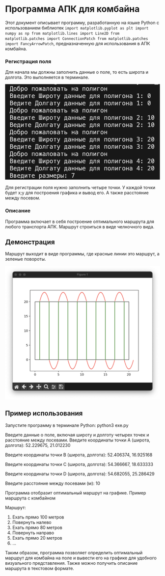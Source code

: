 # Программа АПК для комбайна

Этот документ описывает программу, разработанную на языке Python с использованием библиотек ```import matplotlib.pyplot as plt
import numpy as np
from matplotlib.lines import Line2D
from matplotlib.patches import ConnectionPatch
from matplotlib.patches import FancyArrowPatch```, предназначенную для использования в АПК комбайна.

### Регистрация поля

Для начала мы должны заполнить данные о поле, то есть широта и долгота. Это выполняется в терминале.


![Заполнение данных](./Снимок%20экрана%202023-12-13%20в%2014.27.48.png)

Для регистрации поля нужно заполнить четыре точки. У каждой точки будет x;y для построения графика и вывод его. А также расстояние между посевом.


### Описание

Программа включает в себя построение оптимального маршрута для любого транспорта АПК. Маршрут строиться в виде челночного вида.

## Демонстрация
Маршрут выходит в виде программы, где красные линии это маршрут, а зеленые повороты.

![Демонстрация](./Снимок%20экрана%202023-11-29%20в%2016.11.54.png)

## Пример использования
Запустите программу в терминале Python:
python3 exe.py

Введите данные о поле, включая широту и долготу четырех точек и расстояние между посевами.
Введите координаты точки A (широта, долгота): 52.229675, 21.012230

Введите координаты точки B (широта, долгота): 52.406374, 16.925168

Введите координаты точки C (широта, долгота): 54.366667, 18.633333

Введите координаты точки D (широта, долгота): 54.682055, 25.286429

Введите расстояние между посевами (м): 10

Программа отобразит оптимальный маршрут на графике.
Пример маршрута с комбайном

Маршрут:
1. Ехать прямо 100 метров
2. Повернуть налево
3. Ехать прямо 80 метров
4. Повернуть направо
5. Ехать прямо 20 метров
6. ...


Таким образом, программа позволяет определить оптимальный маршрут для комбайна на поле и вывести его на графике для удобного визуального представления. Также можно получить описание маршрута в текстовом формате.

